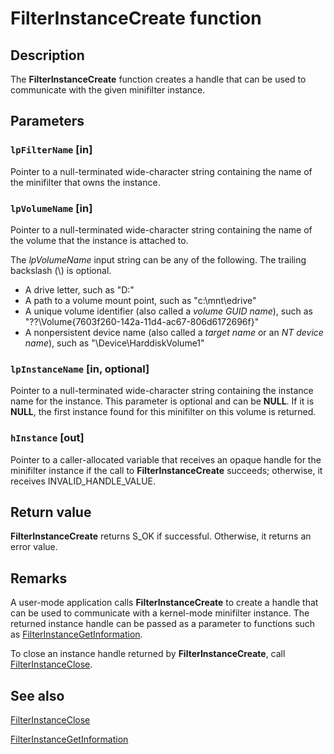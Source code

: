 # FilterInstanceCreate function

## Description

The **FilterInstanceCreate** function creates a handle that can be used to communicate with the given minifilter instance.

## Parameters

### `lpFilterName` [in]

Pointer to a null-terminated wide-character string containing the name of the minifilter that owns the instance.

### `lpVolumeName` [in]

Pointer to a null-terminated wide-character string containing the name of the volume that the instance is attached to.

The *lpVolumeName* input string can be any of the following. The trailing backslash (\\) is optional.

* A drive letter, such as "D:\"
* A path to a volume mount point, such as "c:\mnt\edrive\"
* A unique volume identifier (also called a *volume GUID name*), such as "\??\Volume{7603f260-142a-11d4-ac67-806d6172696f}\"
* A nonpersistent device name (also called a *target name* or an *NT device name*), such as "\Device\HarddiskVolume1\"

### `lpInstanceName` [in, optional]

Pointer to a null-terminated wide-character string containing the instance name for the instance. This parameter is optional and can be **NULL**. If it is **NULL**, the first instance found for this minifilter on this volume is returned.

### `hInstance` [out]

Pointer to a caller-allocated variable that receives an opaque handle for the minifilter instance if the call to **FilterInstanceCreate** succeeds; otherwise, it receives INVALID_HANDLE_VALUE.

## Return value

**FilterInstanceCreate** returns S_OK if successful. Otherwise, it returns an error value.

## Remarks

A user-mode application calls **FilterInstanceCreate** to create a handle that can be used to communicate with a kernel-mode minifilter instance. The returned instance handle can be passed as a parameter to functions such as [FilterInstanceGetInformation](https://learn.microsoft.com/windows/desktop/api/fltuser/nf-fltuser-filterinstancegetinformation).

To close an instance handle returned by **FilterInstanceCreate**, call [FilterInstanceClose](https://learn.microsoft.com/windows/desktop/api/fltuser/nf-fltuser-filterinstanceclose).

## See also

[FilterInstanceClose](https://learn.microsoft.com/windows/desktop/api/fltuser/nf-fltuser-filterinstanceclose)

[FilterInstanceGetInformation](https://learn.microsoft.com/windows/desktop/api/fltuser/nf-fltuser-filterinstancegetinformation)